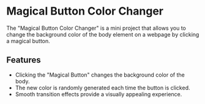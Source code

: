 # Magical Button Color Changer

The "Magical Button Color Changer" is a mini project that allows you to change the background color of the body element on a webpage by clicking a magical button.

## Features

- Clicking the "Magical Button" changes the background color of the body.
- The new color is randomly generated each time the button is clicked.
- Smooth transition effects provide a visually appealing experience.
